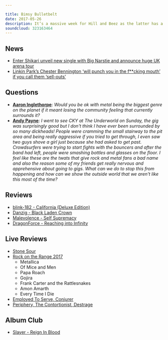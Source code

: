 ```yaml
---

title: Bimsy Bulletbelt
date: 2017-05-26
description: It’s a massive week for Hill and Beez as the latter has a report from Metallica’s Worldwired tour, they chat about Chester Bennington’s threats of violence, Blink 182’s new ‘California 2.0’ album and the increased integration of Alkaline Trio’s Matt Skiba, Enter Shikari’s TNM sponsored arena tour, there’s a look at the new albums from Danzig, Malevolence and DragonForce, a report from Rock On The Range including chat on the new look Of Mice & Men, Frank Carter & The Rattlesnakes, Gojira, Amon Amarth and more, Employed To Serve and Periphery live in London and our Album Club goes deep into classic territory as we rant and rave about Slayer’s Reign In Blood.
soundcloud: 323163464
---
```


## News

* [Enter Shikari unveil new single with Big Narstie and announce huge UK arena tour](http://www.nme.com/news/music/enter-shikari-unveil-new-single-big-narstie-announce-huge-uk-arena-tour-2077552)
* [Linkin Park’s Chester Bennington ‘will punch you in the f\*\*cking mouth’ if you call them ‘sell-outs’](http://www.nme.com/news/music/linkin-parks-chester-bennington-will-punch-fcking-mouth-call-sell-outs-2075945)

## Questions

* **[Aaron Inglethorpe](https://www.facebook.com/thatsnotmetalpodcast/posts/2110898002470066?comment_id=2110906379135895&comment_tracking=%7B%22tn%22%3A%22R9%22%7D)**: _Would you be ok with metal being the biggest genre on the planet if it meant losing the community feeling that currently surrounds it?_
* **[Andy Payne](https://www.facebook.com/thatsnotmetalpodcast/posts/2110898002470066?comment_id=2110916505801549&comment_tracking=%7B%22tn%22%3A%22R9%22%7D)**: _I went to see CKY at The Underworld on Sunday, the gig was surprisingly good but I don't think I have ever been surrounded by so many dickheads! People were cramming the small stairway to the pit area and being really aggressive if you tried to get through, I even saw two guys shove a girl just because she had asked to get past. Crowdsurfers were trying to start fights with the bouncers and after the band had left, people were smashing bottles and glasses on the floor. I feel like these are the twats that give rock and metal fans a bad name and also the reason some of my friends get really nervous and apprehensive about going to gigs. What can we do to stop this from happening and how can we show the outside world that we aren't like this most of the time?_

## Reviews

* [blink-182 - California (Deluxe Edition)](https://itunes.apple.com/gb/album/california-deluxe-edition/id1213530577)
* [Danzig - Black Laden Crown](https://itunes.apple.com/gb/album/black-laden-crown/id1219922488)
* [Malevolence - Self Supremacy](https://itunes.apple.com/gb/album/self-supremacy/id1209475225)
* [DragonForce - Reaching into Infinity](https://itunes.apple.com/gb/album/reaching-into-infinity/id1223223969)

## Live Reviews

* [Stone Sour](https://www.songkick.com/concerts/30012164-stone-sour-at-express-live)
* [Rock on the Range 2017](https://www.songkick.com/festivals/8261-rock-on-the-range/id/28662029-rock-on-the-range-2017)
  * Metallica
  * Of Mice and Men
  * Papa Roach
  * Gojira
  * Frank Carter and the Rattlesnakes
  * Amon Amarth
  * Every Time I Die
* [Employed To Serve, Conjurer](https://www.songkick.com/concerts/29521749-employed-to-serve-at-old-blue-last)
* [Periphery, The Contortionist, Destrage](https://www.songkick.com/concerts/28755794-periphery-at-o2-forum-kentish-town)

## Album Club

* [Slayer - Reign In Blood](https://itunes.apple.com/gb/album/reign-in-blood/id1038991417)
